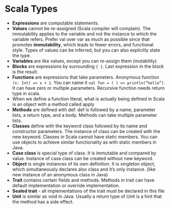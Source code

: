 Scala Types
==============

- **Expressions** are computable statements.
- **Values** cannot be re-assigned (Scala compiler will complain). The immutability applies to the variable and not the instance to which the variable refers. Prefer val over var as much as possible since that promotes **immutability**, which leads to fewer errors, and functional style. Types of values can be inferred, but you can also explicitly state the type.
- **Variables** are like values, except you can re-assign them (mutability)
- **Blocks** are expressions by surrounding `{ }`. Last expression in the block is the result.
- **Functions** are expressions that take parameters. Anonymous function `(x: Int) => x + 1`. You can name it `val fun = ( ) => println(“hello”)`. It can have zero or multiple parameters. Recursive function needs return type in scala.
- When we define a function literal, what is actually being defined in Scala is an object with a method called apply
- **Methods** are defined with def. def is followed by a name, parameter lists, a return type, and a body. Methods can take multiple parameter lists.
- **Classes** define with the keyword class followed by its name and constructor parameters. The instance of class can be created with the new keyword. Classes in Scala cannot have static members. You can use objects to achieve similar functionality as with static members in Java.
- **Case class** is special type of class. It is immutable and compared by value. Instance of case class can be created without new keyword.
- **Object** is single instances of its own definition. It is singleton object, which simultaneously declares also class and it’s only instance. (like new instance of an anonymous class in Java)
- **Trait** contains certain fields and methods. Methods in trait can have default implementation or override implementation.
- **Sealed trait** - all implementations of the trait must be declared in this file
- **Unit** is similar as void in Java. Usually a return type of Unit is a hint that the method has a side effect.
